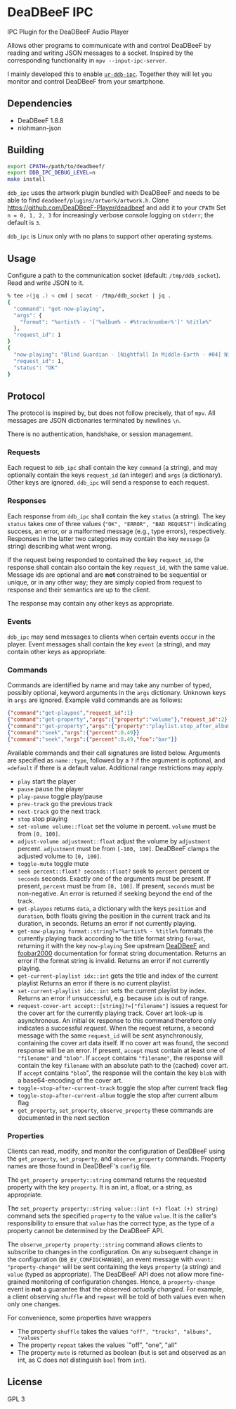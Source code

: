 # DeaDBeeF IPC
IPC Plugin for the DeaDBeeF Audio Player

Allows other programs to communicate with and control DeaDBeeF by reading and writing JSON messages to a socket.
Inspired by the corresponding functionality in `mpv --input-ipc-server`.

I mainly developed this to enable [`ur-ddb-ipc`](https://github.com/rsekman/ur-ddb-ipc).
Together they will let you monitor and control DeaDBeeF from your smartphone.

## Dependencies

- DeaDBeeF 1.8.8
- nlohmann-json

## Building

```sh
export CPATH=/path/to/deadbeef/
export DDB_IPC_DEBUG_LEVEL=n
make install
```
`ddb_ipc` uses the artwork plugin bundled with DeaDBeeF and needs to be able to find `deadbeef/plugins/artwork/artwork.h`.
Clone https://github.com/DeaDBeeF-Player/deadbeef and add it to your `CPATH`
Set `n = 0, 1, 2, 3` for increasingly verbose console logging on `stderr`;
the default is `3`.

`ddb_ipc` is Linux only with no plans to support other operating systems.

## Usage

Configure a path to the communication socket (default: `/tmp/ddb_socket`).
Read and write JSON to it.

```sh
% tee >(jq .) < cmd | socat - /tmp/ddb_socket | jq .
{
  "command": "get-now-playing",
  "args": {
    "format": "%artist% - '['%album% - #%tracknumber%']' %title%"
  },
  "request_id": 1
}
{
  "now-playing": "Blind Guardian - [Nightfall In Middle-Earth - #04] Nightfall",
  "request_id": 1,
  "status": "OK"
}

```

## Protocol

The protocol is inspired by, but does not follow precisely, that of `mpv`.
All messages are JSON dictionaries terminated by newlines `\n`.

There is no authentication, handshake, or session management. 

### Requests

Each request to `ddb_ipc` shall contain the key `command` (a string), and may optionally contain the keys `request_id` (an integer) and `args` (a dictionary).
Other keys are ignored.
`ddb_ipc` will send a response to each request.

### Responses

Each response from `ddb_ipc` shall contain the key `status` (a string).
The key `status` takes one of three values (`"OK", "ERROR", "BAD REQUEST")` indicating success, an error, or a malformed message (e.g., type errors), respectively.
Responses in the latter two categories may contain the key `message` (a string) describing what went wrong.

If the request being responded to contained the key `request_id`, the response shall contain also contain the key `request_id`, with the same value.
Message ids are optional and are **not** constrained to be sequential or unique, or in any other way; they are simply copied from request to response and their semantics are up to the client.

The response may contain any other keys as appropriate.


### Events

`ddb_ipc` may send messages to clients when certain events occur in the player.
Event messages shall contain the key `event` (a string), and may contain other keys as appropriate.


### Commands

Commands are identified by name and may take any number of typed, possibly optional, keyword arguments in the `args` dictionary.
Unknown keys in `args` are ignored.
Example valid commands are as follows:

```json
{"command":"get-playpos","request_id":1}
{"command":"get-property","args":{"property":"volume"},"request_id":2}
{"command":"get-property","args":{"property":"playlist.stop_after_album"},"request_id":8}
{"command":"seek","args":{"percent":0.49}}
{"command":"seek","args":{"percent":0.49,"foo":"bar"}}
```

Available commands and their call signatures are listed below.
Arguments are specified as `name::type`, followed by a `?` if the argument is optional, and `=default` if there is a default value.
Additional range restrictions may apply.

- `play` start the player
- `pause` pause the player
- `play-pause` toggle play/pause
- `prev-track` go the previous track
- `next-track` go the next track
- `stop` stop playing
- `set-volume volume::float` set the volume in percent.
    `volume` must be from `[0, 100]`.
- `adjust-volume adjustment::float` adjust the volume by `adjustment` percent.
    `adjustment` must be from `[-100, 100]`.
    DeaDBeeF clamps the adjusted volume to `[0, 100]`.
- `toggle-mute` toggle mute
- `seek percent::float? seconds::float?` seek to `percent` percent or `seconds` seconds.
    Exactly one of the arguments must be present.
    If present, `percent` must be from `[0, 100]`.
    If present, `seconds` must be non-negative.
    An error is returned if seeking beyond the end of the track.
- `get-playpos` returns `data`, a dictionary with the keys `position` and `duration`, both floats giving the position in the current track and its duration, in seconds.
    Returns an error if not currently playing.
- `get-now-playing format::string?="%artist% - %title%` formats the currently playing track according to the title format string `format`, returning it with the key `now-playing`
    See upstream [DeaDBeeF](https://github.com/DeaDBeeF-Player/deadbeef/wiki/Title-formatting-2.0) and [foobar2000](https://wiki.hydrogenaud.io/index.php?title=Foobar2000:Title_Formatting_Reference) documentation for format string documentation.
    Returns an error if the format string is invalid.
    Returns an error if not currently playing.
- `get-current-playlist idx::int` gets the title and index of the current playlist
    Returns an error if there is no current playlist.
- `set-current-playlist idx::int` sets the current playlist by index.
    Returns an error if unsuccessful, e.g. because `idx` is out of range.
- `request-cover-art accept::[string]?=["filename"]` issues a request for the cover art for the currently playing track.
    Cover art look-up is asynchronous.
    An initial `OK` response to this command therefore only indicates a successful *request*.
    When the request returns, a second message with the same `request_id` will be sent asynchronously, containing the cover art data itself.
    If no cover art was found, the second response will be an error.
    If present, `accept` must contain at least one of `"filename"` and `"blob"`.
    If `accept` contains `"filename"`, the response will contain the key `filename` with an absolute path to the (cached) cover art.
    If `accept` contains `"blob`", the response will the contain the key `blob` with a base64-encoding of the cover art.
- `toggle-stop-after-current-track` toggle the stop after current track flag
- `toggle-stop-after-current-album` toggle the stop after current album flag
- `get_property`, `set_property`, `observe_property` these commands are documented in the next section

### Properties

Clients can read, modify, and monitor the configuration of DeaDBeeF using the `get_property`, `set_property`, and `observe_property` commands.
Property names are those found in DeaDBeeF's `config` file.

The `get_property property::string` command returns the requested property with the key `property`.
It is an int, a float, or a string, as appropriate.

The `set_property property::string value::(int (+) float (+) string)` command sets the specified `property` to the value `value`.
It is the caller's responsibility to ensure that `value` has the correct type, as the type of a property cannot be determined by the DeaDBeeF API.

The `observe_property property::string` command allows clients to subscribe to changes in the configuration.
On any subsequent change in the configuration (`DB_EV_CONFIGCHANGED`), an event message with `event: "property-change"` will be sent containing the keys `property` (a string) and `value` (typed as appropriate).
The DeaDBeeF API does not allow more fine-grained monitoring of configuration changes.
Hence, a `property-change` event is **not** a guarantee that the observed *actually changed*.
For example, a client observing `shuffle` and `repeat` will be told of both values even when only one changes.

For convenience, some properties have wrappers
- The property `shuffle` takes the values `"off", "tracks", "albums", "values"`
- The property `repeat` takes the values `"off", "one", "all"
- The property `mute` is returned as boolean (but is set and observed as an int, as C does not distinguish `bool` from `int`).

## License

GPL 3

